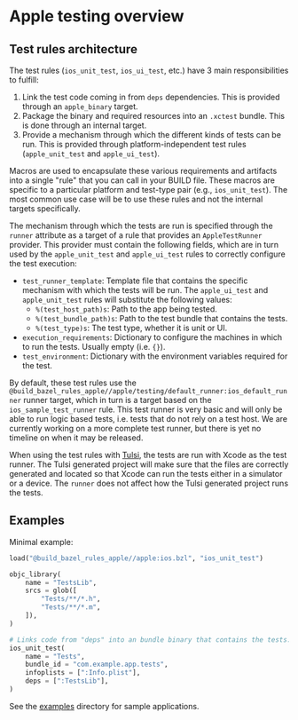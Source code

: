 # Apple testing overview

## Test rules architecture

The test rules (`ios_unit_test`, `ios_ui_test`, etc.) have 3 main
responsibilities to fulfill:

1. Link the test code coming in from `deps` dependencies. This is provided
   through an `apple_binary` target.
1. Package the binary and required resources into an `.xctest` bundle. This is
   done through an internal target.
1. Provide a mechanism through which the different kinds of tests can be run.
   This is provided through platform-independent test rules (`apple_unit_test`
   and `apple_ui_test`).

Macros are used to encapsulate these various requirements and artifacts into a
single "rule" that you can call in your BUILD file. These macros are specific
to a particular platform and test-type pair (e.g., `ios_unit_test`). The most
common use case will be to use these rules and not the internal targets
specifically.

The mechanism through which the tests are run is specified through the `runner`
attribute as a target of a rule that provides an `AppleTestRunner` provider.
This provider must contain the following fields, which are in turn used by the
`apple_unit_test` and `apple_ui_test` rules to correctly configure the test
execution:

* `test_runner_template`: Template file that contains the specific mechanism
  with which the tests will be run. The `apple_ui_test` and `apple_unit_test`
  rules will substitute the following values:
  * `%(test_host_path)s`:   Path to the app being tested.
  * `%(test_bundle_path)s`: Path to the test bundle that contains the tests.
  * `%(test_type)s`:        The test type, whether it is unit or UI.
* `execution_requirements`: Dictionary to configure the machines in which to run
  the tests. Usually empty (i.e. `{}`).
* `test_environment`: Dictionary with the environment variables required for the
  test.

By default, these test rules use the
`@build_bazel_rules_apple//apple/testing/default_runner:ios_default_runner`
runner target, which in turn is a target based on the `ios_sample_test_runner`
rule. This test runner is very basic and will only be able to run logic based
tests, i.e. tests that do not rely on a test host. We are currently working on a
more complete test runner, but there is yet no timeline on when it may be
released.

When using the test rules with [Tulsi](https://github.com/bazelbuild/tulsi), the
tests are run with Xcode as the test runner. The Tulsi generated project will
make sure that the files are correctly generated and located so that Xcode can
run the tests either in a simulator or a device. The `runner` does not affect
how the Tulsi generated project runs the tests.

## Examples

Minimal example:

```python
load("@build_bazel_rules_apple//apple:ios.bzl", "ios_unit_test")

objc_library(
    name = "TestsLib",
    srcs = glob([
        "Tests/**/*.h",
        "Tests/**/*.m",
    ]),
)

# Links code from "deps" into an bundle binary that contains the tests.
ios_unit_test(
    name = "Tests",
    bundle_id = "com.example.app.tests",
    infoplists = [":Info.plist"],
    deps = [":TestsLib"],
)
```

See the [examples](https://github.com/bazelbuild/rules_apple/tree/master/examples)
directory for sample applications.
